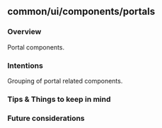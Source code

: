 ## common/ui/components/portals

### Overview

Portal components.

### Intentions

Grouping of portal related components.

### Tips & Things to keep in mind



### Future considerations
